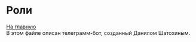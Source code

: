 # Роли
[На главную](../README.md)  
В этом файле описан телеграмм-бот, созданный Данилом Шатохиным.
